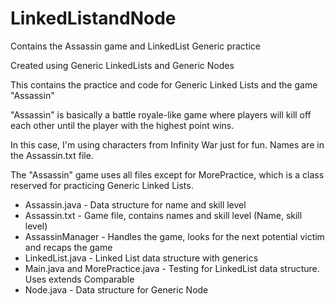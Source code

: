 # LinkedListandNode
Contains the Assassin game and LinkedList Generic practice

Created using Generic LinkedLists and Generic Nodes

This contains the practice and code for Generic Linked Lists and the game "Assassin"

"Assassin" is basically a battle royale-like game where players will kill off each other until the player with the highest point wins.

In this case, I'm using characters from Infinity War just for fun. Names are in the Assassin.txt file.

The "Assassin" game uses all files except for MorePractice, which is a class reserved for practicing Generic Linked Lists.

- Assassin.java - Data structure for name and skill level
- Assassin.txt - Game file, contains names and skill level (Name, skill level)
- AssassinManager - Handles the game, looks for the next potential victim and recaps the game
- LinkedList.java - Linked List data structure with generics
- Main.java and MorePractice.java - Testing for LinkedList data structure. Uses extends Comparable<E>
- Node.java - Data structure for Generic Node


